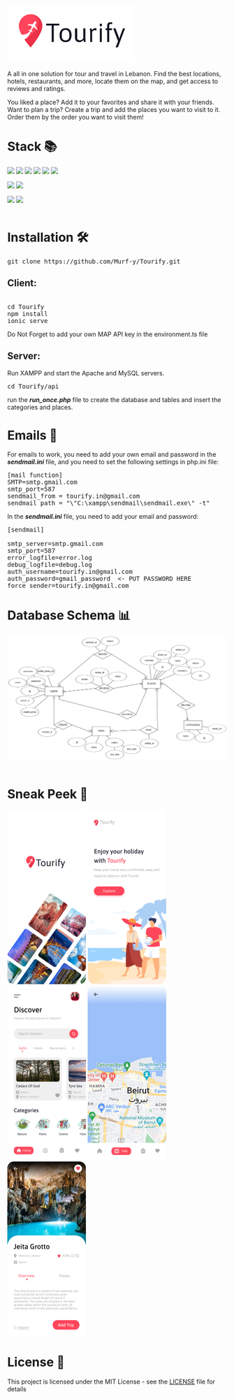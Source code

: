 <img src="design/logo_preview.png">

A all in one solution for tour and travel in Lebanon. Find the best locations, hotels, restaurants, and more, locate them on the map, and get access to reviews and ratings.

You liked a place? Add it to your favorites and share it with your friends.
Want to plan a trip? Create a trip and add the places you want to visit to it. Order them by the order you want to visit them!

<h1>Stack 📚</h1>

<img src="https://img.shields.io/badge/-Ionic 6-3880ff?logo=ionic&logoColor=white&style=for-the-badge" ></img>
<img src="https://img.shields.io/badge/-Angular 12-eb445a?logo=angular&logoColor=white&style=for-the-badge" ></img>
<img src="https://img.shields.io/badge/-Tailwind-28cacc?logo=TailWind&logoColor=white&style=for-the-badge" ></img>
<img src="https://img.shields.io/badge/-JavaScript-ffc409?logo=javascript&logoColor=white&style=for-the-badge" ></img>
<img src="https://img.shields.io/badge/-HTML5-ff3853?logo=html5&logoColor=white&style=for-the-badge" ></img>
<img src="https://img.shields.io/badge/-CSS3-5260ff?logo=css3&logoColor=white&style=for-the-badge" ></img>

<img src="https://img.shields.io/badge/-PHP-232531?logo=php&logoColor=white&style=for-the-badge" ></img>
<img src="https://img.shields.io/badge/-MySQL-ff9238?logo=mysql&logoColor=white&style=for-the-badge" ></img>

<img src="https://img.shields.io/badge/-XAMPp-FB7A24?logo=xampp&logoColor=white&style=for-the-badge" >
<img src="https://img.shields.io/badge/-FIGMA-e4041d?logo=figma&logoColor=white&style=for-the-badge" >
<br>
<br>

<h1>Installation 🛠</h1>

<pre>
git clone https://github.com/Murf-y/Tourify.git
</pre>

## Client:

<pre> 
cd Tourify
npm install
ionic serve
</pre>

Do Not Forget to add your own MAP API key in the environment.ts file

## Server:

Run XAMPP and start the Apache and MySQL servers.

<pre>
cd Tourify/api
</pre>

run the **_run_once.php_** file to create the database and tables and insert the categories and places.

<h1>Emails 📧</h1>

For emails to work, you need to add your own email and password in the **_sendmail.ini_** file, and you need to set the following settings in php.ini file:

<pre>
[mail function]
SMTP=smtp.gmail.com
smtp_port=587
sendmail_from = tourify.in@gmail.com
sendmail_path = "\"C:\xampp\sendmail\sendmail.exe\" -t"
</pre>

In the **_sendmail.ini_** file, you need to add your email and password:

<pre>
[sendmail]

smtp_server=smtp.gmail.com
smtp_port=587
error_logfile=error.log
debug_logfile=debug.log
auth_username=tourify.in@gmail.com
auth_password=gmail_password  <- PUT PASSWORD HERE
force_sender=tourify.in@gmail.com
</pre>

<h1> Database Schema 📊</h1>
<img src="ER_diagram/image.png">

<br>
<br>
<h1> Sneak Peek 📸</h1>

<div style="dispaly:flex;">
    <img src="design/pages/splashScreen.png" height="400">
    <img src="design/pages/onboard.png" height="400">
</div>
<div style="dispaly:flex;">
    <img src="design/pages/homePage.png" height="400">
    <img src="design/pages/mapPage.png" height="400">
    <img src="design/pages/postPage.png" height="400">
</div>

<h1> License 📜</h1>

This project is licensed under the MIT License - see the [LICENSE](LICENSE) file for details

